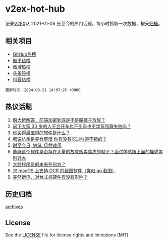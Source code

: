 # v2ex-hot-hub

 记录[V2EX](https://www.v2ex.com/)从 2021-01-06 日至今的热门话题。每小时抓取一次数据，按天[归档](archives)。
 
 ## 相关项目

- [GitHub热榜](https://github.com/it985/github-hot-hub)
- [知乎热榜](https://github.com/it985/zhihu-hot-hub)
- [微博热榜](https://github.com/it985/weibo-hot-hub)
- [头条热榜](https://github.com/it985/toutiao-hot-hub)
- [抖音热榜](https://github.com/it985/douyin-hot-hub)


 `更新时间：2024-03-21 14:07:25 +0800`

## 热议话题

1. [盼大佬解答，前端加密到底是不是脱裤子放屁？](https://www.v2ex.com/t/1025454)
1. [问下大家 30 岁的人不会开车也不买车也不学驾照算失败吗？](https://www.v2ex.com/t/1025457)
1. [你买得最值得的软件是什么？](https://www.v2ex.com/t/1025405)
1. [都说杭州是美食荒漠 你有没有吃过味道不错的？](https://www.v2ex.com/t/1025462)
1. [时至今日, WSL 仍然难用](https://www.v2ex.com/t/1025657)
1. [脉脉这个软件是否存在大量的故意贩卖焦虑的帖子？面试体感跟上面的描述差别好大](https://www.v2ex.com/t/1025598)
1. [大龄程序员的未来在何方？](https://www.v2ex.com/t/1025597)
1. [求 macOS 上支持 OCR 的截图软件（类似 qq 截图）](https://www.v2ex.com/t/1025602)
1. [突然断电，对台式机硬件有没有影响？](https://www.v2ex.com/t/1025636)

## 历史归档

[archives](archives)

## License

See the [LICENSE](LICENSE) file for license rights and limitations (MIT).
